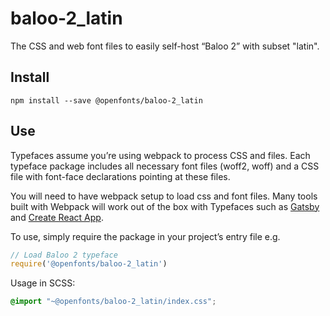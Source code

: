 
# baloo-2_latin

The CSS and web font files to easily self-host “Baloo 2” with subset "latin".

## Install

`npm install --save @openfonts/baloo-2_latin`

## Use

Typefaces assume you’re using webpack to process CSS and files. Each typeface
package includes all necessary font files (woff2, woff) and a CSS file with
font-face declarations pointing at these files.

You will need to have webpack setup to load css and font files. Many tools built
with Webpack will work out of the box with Typefaces such as [Gatsby](https://github.com/gatsbyjs/gatsby)
and [Create React App](https://github.com/facebookincubator/create-react-app).

To use, simply require the package in your project’s entry file e.g.

```javascript
// Load Baloo 2 typeface
require('@openfonts/baloo-2_latin')
```

Usage in SCSS:
```scss
@import "~@openfonts/baloo-2_latin/index.css";
```
